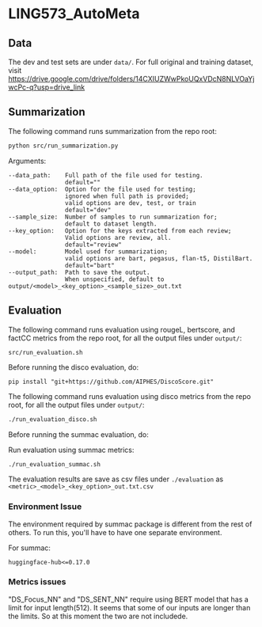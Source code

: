 # LING573_AutoMeta

## Data
The dev and test sets are under `data/`.
For full original and training dataset, visit https://drive.google.com/drive/folders/14CXIUZWwPkoUQxVDcN8NLVOaYjwcPc-q?usp=drive_link

## Summarization
The following command runs summarization from the repo root:
```bash
python src/run_summarization.py
```
Arguments:
```
--data_path:    Full path of the file used for testing.
                default=""
--data_option:  Option for the file used for testing;
                ignored when full path is provided;
                valid options are dev, test, or train
                default="dev"
--sample_size:  Number of samples to run summarization for;
                default to dataset length.
--key_option:   Option for the keys extracted from each review;
                Valid options are review, all.
                default="review"
--model:        Model used for summarization;
                valid options are bart, pegasus, flan-t5, DistilBart.
                default="bart"
--output_path:  Path to save the output.
                When unspecified, default to output/<model>_<key_option>_<sample_size>_out.txt
```

## Evaluation
The following command runs evaluation using rougeL, bertscore, and factCC metrics from the repo root, for all the output files under `output/`:
```bash
src/run_evaluation.sh
```
Before running the disco evaluation, do:
```
pip install "git+https://github.com/AIPHES/DiscoScore.git"
```

The following command runs evaluation using disco metrics from the repo root, for all the output files under `output/`:
```bash
./run_evaluation_disco.sh
```

Before running the summac evaluation, do:

Run evaluation using summac metrics: 
```
./run_evaluation_summac.sh
```

The evaluation results are save as csv files under `./evaluation` as `<metric>_<model>_<key_option>_out.txt.csv`

### Environment Issue
The environment required by summac package is different from the rest of others.
To run this, you'll have to have one separate environment.

For summac:
```
huggingface-hub<=0.17.0
```

### Metrics issues
"DS_Focus_NN" and "DS_SENT_NN" require using BERT model that has a limit for input length(512).
It seems that some of our inputs are longer than the limits. So at this moment the two are not includede.
